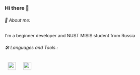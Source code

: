 ### Hi there 👋

###### 🌱 About me:
 I'm a beginner developer and NUST MISIS student from Russia
 
 ###### 🛠 Languages and Tools :
<div id="header" align="left">
  <img src="https://simpleicons.org/icons/python.svg" width="25" hspace=10/>
  <img src="https://simpleicons.org/icons/flask.svg" width="25" hspace=10/>

</div>

<!--
**4bur3k/4bur3k** is a ✨ _special_ ✨ repository because its `README.md` (this file) appears on your GitHub profile.

Here are some ideas to get you started:

- 🔭 I’m currently working on ...
- 🌱 I’m currently learning ...
- 👯 I’m looking to collaborate on ...
- 🤔 I’m looking for help with ...
- 💬 Ask me about ...
- 📫 How to reach me: ...
- 😄 Pronouns: ...
- ⚡ Fun fact: ...
-->
